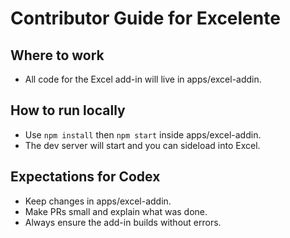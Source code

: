 # Contributor Guide for Excelente

## Where to work
- All code for the Excel add-in will live in apps/excel-addin.

## How to run locally
- Use `npm install` then `npm start` inside apps/excel-addin.
- The dev server will start and you can sideload into Excel.

## Expectations for Codex
- Keep changes in apps/excel-addin.
- Make PRs small and explain what was done.
- Always ensure the add-in builds without errors.


